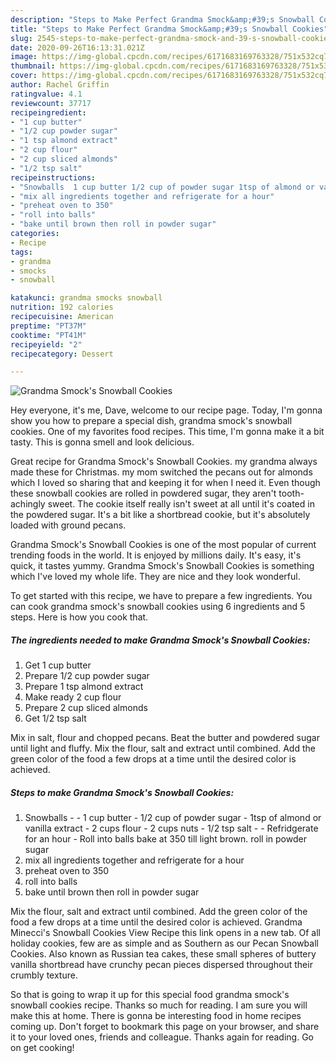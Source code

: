 ```yaml
---
description: "Steps to Make Perfect Grandma Smock&amp;#39;s Snowball Cookies"
title: "Steps to Make Perfect Grandma Smock&amp;#39;s Snowball Cookies"
slug: 2545-steps-to-make-perfect-grandma-smock-and-39-s-snowball-cookies
date: 2020-09-26T16:13:31.021Z
image: https://img-global.cpcdn.com/recipes/6171683169763328/751x532cq70/grandma-smocks-snowball-cookies-recipe-main-photo.jpg
thumbnail: https://img-global.cpcdn.com/recipes/6171683169763328/751x532cq70/grandma-smocks-snowball-cookies-recipe-main-photo.jpg
cover: https://img-global.cpcdn.com/recipes/6171683169763328/751x532cq70/grandma-smocks-snowball-cookies-recipe-main-photo.jpg
author: Rachel Griffin
ratingvalue: 4.1
reviewcount: 37717
recipeingredient:
- "1 cup butter"
- "1/2 cup powder sugar"
- "1 tsp almond extract"
- "2 cup flour"
- "2 cup sliced almonds"
- "1/2 tsp salt"
recipeinstructions:
- "Snowballs  1 cup butter 1/2 cup of powder sugar 1tsp of almond or vanilla extract 2 cups flour 2 cups nuts 1/2 tsp salt  Refridgerate for an hour Roll into balls bake at 350 till light brown. roll in powder sugar"
- "mix all ingredients together and refrigerate for a hour"
- "preheat oven to 350"
- "roll into balls"
- "bake until brown then roll in powder sugar"
categories:
- Recipe
tags:
- grandma
- smocks
- snowball

katakunci: grandma smocks snowball 
nutrition: 192 calories
recipecuisine: American
preptime: "PT37M"
cooktime: "PT41M"
recipeyield: "2"
recipecategory: Dessert

---
```



![Grandma Smock&#39;s Snowball Cookies](https://img-global.cpcdn.com/recipes/6171683169763328/751x532cq70/grandma-smocks-snowball-cookies-recipe-main-photo.jpg)

Hey everyone, it's me, Dave, welcome to our recipe page. Today, I'm gonna show you how to prepare a special dish, grandma smock&#39;s snowball cookies. One of my favorites food recipes. This time, I'm gonna make it a bit tasty. This is gonna smell and look delicious.

Great recipe for Grandma Smock&#39;s Snowball Cookies. my grandma always made these for Christmas. my mom switched the pecans out for almonds which I loved so sharing that and keeping it for when I need it. Even though these snowball cookies are rolled in powdered sugar, they aren&#39;t tooth-achingly sweet. The cookie itself really isn&#39;t sweet at all until it&#39;s coated in the powdered sugar. It&#39;s a bit like a shortbread cookie, but it&#39;s absolutely loaded with ground pecans.

Grandma Smock&#39;s Snowball Cookies is one of the most popular of current trending foods in the world. It is enjoyed by millions daily. It's easy, it's quick, it tastes yummy. Grandma Smock&#39;s Snowball Cookies is something which I've loved my whole life. They are nice and they look wonderful.


To get started with this recipe, we have to prepare a few ingredients. You can cook grandma smock&#39;s snowball cookies using 6 ingredients and 5 steps. Here is how you cook that.

<!--inarticleads1-->

##### The ingredients needed to make Grandma Smock&#39;s Snowball Cookies:

1. Get 1 cup butter
1. Prepare 1/2 cup powder sugar
1. Prepare 1 tsp almond extract
1. Make ready 2 cup flour
1. Prepare 2 cup sliced almonds
1. Get 1/2 tsp salt


Mix in salt, flour and chopped pecans. Beat the butter and powdered sugar until light and fluffy. Mix the flour, salt and extract until combined. Add the green color of the food a few drops at a time until the desired color is achieved. 

<!--inarticleads2-->

##### Steps to make Grandma Smock&#39;s Snowball Cookies:

1. Snowballs -  - 1 cup butter - 1/2 cup of powder sugar - 1tsp of almond or vanilla extract - 2 cups flour - 2 cups nuts - 1/2 tsp salt -  - Refridgerate for an hour - Roll into balls bake at 350 till light brown. roll in powder sugar
1. mix all ingredients together and refrigerate for a hour
1. preheat oven to 350
1. roll into balls
1. bake until brown then roll in powder sugar


Mix the flour, salt and extract until combined. Add the green color of the food a few drops at a time until the desired color is achieved. Grandma Minecci&#39;s Snowball Cookies View Recipe this link opens in a new tab. Of all holiday cookies, few are as simple and as Southern as our Pecan Snowball Cookies. Also known as Russian tea cakes, these small spheres of buttery vanilla shortbread have crunchy pecan pieces dispersed throughout their crumbly texture. 

So that is going to wrap it up for this special food grandma smock&#39;s snowball cookies recipe. Thanks so much for reading. I am sure you will make this at home. There is gonna be interesting food in home recipes coming up. Don't forget to bookmark this page on your browser, and share it to your loved ones, friends and colleague. Thanks again for reading. Go on get cooking!
